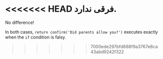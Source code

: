 <<<<<<< HEAD
فرقی ندارد.
=======
No difference!

In both cases, `return confirm('Did parents allow you?')` executes exactly when the `if` condition is falsy.
>>>>>>> 7000ede297bfd688f9a3767e8ca43abd9242f322
